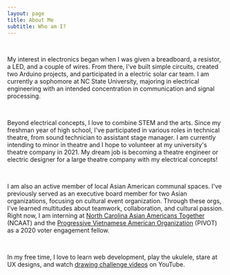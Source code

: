 ```yaml
---
layout: page
title: About Me
subtitle: Who am I?
---
```

<p style="text-align: left;">
<br>
<p>My interest in electronics began when I was given a breadboard, a resistor, a
LED, and a couple of wires. From there, I've built simple circuits, created two
Arduino projects, and participated in a electric solar car team. I am currently a sophomore
at NC State University, majoring in electrical engineering with an intended concentration
in communication and signal processing.</p>
<br>
<p>Beyond electrical concepts, I love to combine STEM and the arts.
Since my freshman year of high school, I've participated in various roles in technical theatre,
from sound technician to assistant stage manager. I am currently intending to minor
in theatre and I hope to volunteer at my university's theatre company in 2021. My
dream job is becoming a theatre engineer or electric designer for a large theatre company
with my electrical concepts!</p>
<br>
<p>I am also an active member of local Asian American communal spaces. I've previously
served as an executive board member for two Asian organizations, focusing on
cultural event organization.
Through these orgs, I've learned multitudes about teamwork, collaboration, and
cultural passion. Right now, I am interning at
<a href="https://www.ncaatogether.org">North Carolina Asian Americans Together</a> (NCAAT)
and the
<a href="https://www.pivotnetwork.org">Progressive Vietnamese American Organization</a>
(PIVOT) as a 2020 voter engagement fellow.</p>
<br>
<p>In my free time, I love to learn web development, play the ukulele, stare at UX designs,
and watch <a href="https://www.youtube.com/playlist?list=PL5vtqDuUM1Dl67yQPW2HmHHLTfT8S4-Th">drawing challenge videos</a> on YouTube.</p>
